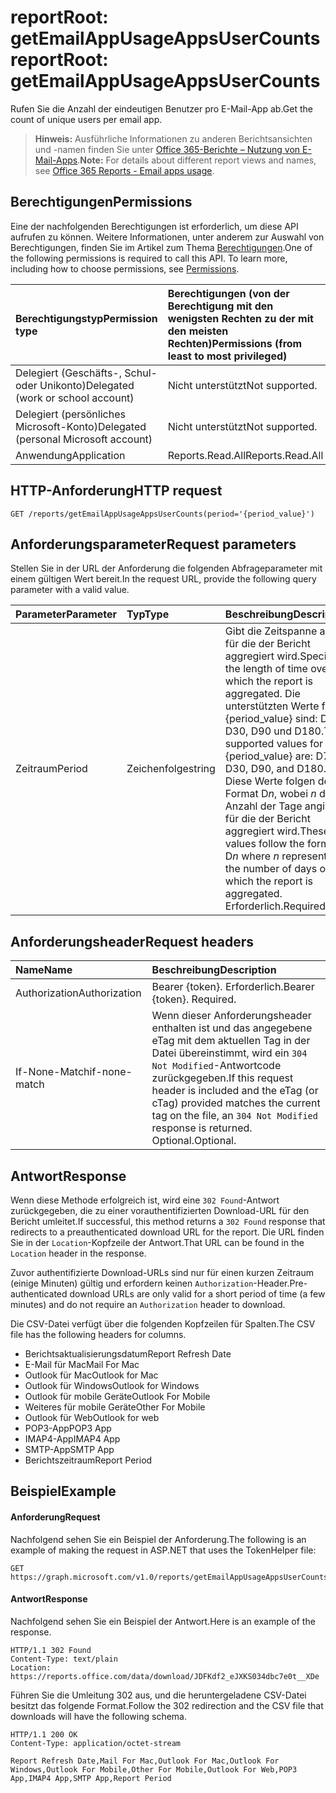 # <a name="reportroot-getemailappusageappsusercounts"></a><span data-ttu-id="5160c-101">reportRoot: getEmailAppUsageAppsUserCounts</span><span class="sxs-lookup"><span data-stu-id="5160c-101">reportRoot: getEmailAppUsageAppsUserCounts</span></span>

<span data-ttu-id="5160c-102">Rufen Sie die Anzahl der eindeutigen Benutzer pro E-Mail-App ab.</span><span class="sxs-lookup"><span data-stu-id="5160c-102">Get the count of unique users per email app.</span></span>

> <span data-ttu-id="5160c-103">**Hinweis:** Ausführliche Informationen zu anderen Berichtsansichten und -namen finden Sie unter [Office 365-Berichte – Nutzung von E-Mail-Apps]((https://support.office.com/client/Email-apps-usage-c2ce12a2-934f-4dd4-ba65-49b02be4703d)).</span><span class="sxs-lookup"><span data-stu-id="5160c-103">**Note:** For details about different report views and names, see [Office 365 Reports - Email apps usage]((https://support.office.com/client/Email-apps-usage-c2ce12a2-934f-4dd4-ba65-49b02be4703d)).</span></span>

## <a name="permissions"></a><span data-ttu-id="5160c-104">Berechtigungen</span><span class="sxs-lookup"><span data-stu-id="5160c-104">Permissions</span></span>

<span data-ttu-id="5160c-p101">Eine der nachfolgenden Berechtigungen ist erforderlich, um diese API aufrufen zu können. Weitere Informationen, unter anderem zur Auswahl von Berechtigungen, finden Sie im Artikel zum Thema [Berechtigungen](../../../concepts/permissions_reference.md).</span><span class="sxs-lookup"><span data-stu-id="5160c-p101">One of the following permissions is required to call this API. To learn more, including how to choose permissions, see [Permissions](../../../concepts/permissions_reference.md).</span></span>

| <span data-ttu-id="5160c-107">Berechtigungstyp</span><span class="sxs-lookup"><span data-stu-id="5160c-107">Permission type</span></span>                        | <span data-ttu-id="5160c-108">Berechtigungen (von der Berechtigung mit den wenigsten Rechten zu der mit den meisten Rechten)</span><span class="sxs-lookup"><span data-stu-id="5160c-108">Permissions (from least to most privileged)</span></span> |
| :------------------------------------- | :--------------------------------------- |
| <span data-ttu-id="5160c-109">Delegiert (Geschäfts-, Schul- oder Unikonto)</span><span class="sxs-lookup"><span data-stu-id="5160c-109">Delegated (work or school account)</span></span>     | <span data-ttu-id="5160c-110">Nicht unterstützt</span><span class="sxs-lookup"><span data-stu-id="5160c-110">Not supported.</span></span>                           |
| <span data-ttu-id="5160c-111">Delegiert (persönliches Microsoft-Konto)</span><span class="sxs-lookup"><span data-stu-id="5160c-111">Delegated (personal Microsoft account)</span></span> | <span data-ttu-id="5160c-112">Nicht unterstützt</span><span class="sxs-lookup"><span data-stu-id="5160c-112">Not supported.</span></span>                           |
| <span data-ttu-id="5160c-113">Anwendung</span><span class="sxs-lookup"><span data-stu-id="5160c-113">Application</span></span>                            | <span data-ttu-id="5160c-114">Reports.Read.All</span><span class="sxs-lookup"><span data-stu-id="5160c-114">Reports.Read.All</span></span>                         |

## <a name="http-request"></a><span data-ttu-id="5160c-115">HTTP-Anforderung</span><span class="sxs-lookup"><span data-stu-id="5160c-115">HTTP request</span></span>

<!-- { "blockType": "ignored" } --> 

```http
GET /reports/getEmailAppUsageAppsUserCounts(period='{period_value}')
```

## <a name="request-parameters"></a><span data-ttu-id="5160c-116">Anforderungsparameter</span><span class="sxs-lookup"><span data-stu-id="5160c-116">Request parameters</span></span>

<span data-ttu-id="5160c-117">Stellen Sie in der URL der Anforderung die folgenden Abfrageparameter mit einem gültigen Wert bereit.</span><span class="sxs-lookup"><span data-stu-id="5160c-117">In the request URL, provide the following query parameter with a valid value.</span></span>

| <span data-ttu-id="5160c-118">Parameter</span><span class="sxs-lookup"><span data-stu-id="5160c-118">Parameter</span></span> | <span data-ttu-id="5160c-119">Typ</span><span class="sxs-lookup"><span data-stu-id="5160c-119">Type</span></span>   | <span data-ttu-id="5160c-120">Beschreibung</span><span class="sxs-lookup"><span data-stu-id="5160c-120">Description</span></span>                              |
| :-------- | :----- | :--------------------------------------- |
| <span data-ttu-id="5160c-121">Zeitraum</span><span class="sxs-lookup"><span data-stu-id="5160c-121">Period</span></span>    | <span data-ttu-id="5160c-122">Zeichenfolge</span><span class="sxs-lookup"><span data-stu-id="5160c-122">string</span></span> | <span data-ttu-id="5160c-123">Gibt die Zeitspanne an, für die der Bericht aggregiert wird.</span><span class="sxs-lookup"><span data-stu-id="5160c-123">Specifies the length of time over which the report is aggregated.</span></span> <span data-ttu-id="5160c-124">Die unterstützten Werte für {period_value} sind: D7, D30, D90 und D180.</span><span class="sxs-lookup"><span data-stu-id="5160c-124">The supported values for {period_value} are: D7, D30, D90, and D180.</span></span> <span data-ttu-id="5160c-125">Diese Werte folgen dem Format D*n*, wobei *n* die Anzahl der Tage angibt, für die der Bericht aggregiert wird.</span><span class="sxs-lookup"><span data-stu-id="5160c-125">These values follow the format D*n* where *n* represents the number of days over which the report is aggregated.</span></span> <span data-ttu-id="5160c-126">Erforderlich.</span><span class="sxs-lookup"><span data-stu-id="5160c-126">Required.</span></span> |

## <a name="request-headers"></a><span data-ttu-id="5160c-127">Anforderungsheader</span><span class="sxs-lookup"><span data-stu-id="5160c-127">Request headers</span></span>

| <span data-ttu-id="5160c-128">Name</span><span class="sxs-lookup"><span data-stu-id="5160c-128">Name</span></span>          | <span data-ttu-id="5160c-129">Beschreibung</span><span class="sxs-lookup"><span data-stu-id="5160c-129">Description</span></span>                              |
| :------------ | :--------------------------------------- |
| <span data-ttu-id="5160c-130">Authorization</span><span class="sxs-lookup"><span data-stu-id="5160c-130">Authorization</span></span> | <span data-ttu-id="5160c-p103">Bearer {token}. Erforderlich.</span><span class="sxs-lookup"><span data-stu-id="5160c-p103">Bearer {token}. Required.</span></span>                |
| <span data-ttu-id="5160c-133">If-None-Match</span><span class="sxs-lookup"><span data-stu-id="5160c-133">if-none-match</span></span> | <span data-ttu-id="5160c-134">Wenn dieser Anforderungsheader enthalten ist und das angegebene eTag mit dem aktuellen Tag in der Datei übereinstimmt, wird ein `304 Not Modified`-Antwortcode zurückgegeben.</span><span class="sxs-lookup"><span data-stu-id="5160c-134">If this request header is included and the eTag (or cTag) provided matches the current tag on the file, an `304 Not Modified` response is returned.</span></span> <span data-ttu-id="5160c-135">Optional.</span><span class="sxs-lookup"><span data-stu-id="5160c-135">Optional.</span></span> |

## <a name="response"></a><span data-ttu-id="5160c-136">Antwort</span><span class="sxs-lookup"><span data-stu-id="5160c-136">Response</span></span>

<span data-ttu-id="5160c-137">Wenn diese Methode erfolgreich ist, wird eine `302 Found`-Antwort zurückgegeben, die zu einer vorauthentifizierten Download-URL für den Bericht umleitet.</span><span class="sxs-lookup"><span data-stu-id="5160c-137">If successful, this method returns a `302 Found` response that redirects to a preauthenticated download URL for the report.</span></span> <span data-ttu-id="5160c-138">Die URL finden Sie in der `Location`-Kopfzeile der Antwort.</span><span class="sxs-lookup"><span data-stu-id="5160c-138">That URL can be found in the `Location` header in the response.</span></span>

<span data-ttu-id="5160c-139">Zuvor authentifizierte Download-URLs sind nur für einen kurzen Zeitraum (einige Minuten) gültig und erfordern keinen `Authorization`-Header.</span><span class="sxs-lookup"><span data-stu-id="5160c-139">Pre-authenticated download URLs are only valid for a short period of time (a few minutes) and do not require an `Authorization` header to download.</span></span>

<span data-ttu-id="5160c-140">Die CSV-Datei verfügt über die folgenden Kopfzeilen für Spalten.</span><span class="sxs-lookup"><span data-stu-id="5160c-140">The CSV file has the following headers for columns.</span></span>

- <span data-ttu-id="5160c-141">Berichtsaktualisierungsdatum</span><span class="sxs-lookup"><span data-stu-id="5160c-141">Report Refresh Date</span></span>
- <span data-ttu-id="5160c-142">E-Mail für Mac</span><span class="sxs-lookup"><span data-stu-id="5160c-142">Mail For Mac</span></span>
- <span data-ttu-id="5160c-143">Outlook für Mac</span><span class="sxs-lookup"><span data-stu-id="5160c-143">Outlook for Mac</span></span>
- <span data-ttu-id="5160c-144">Outlook für Windows</span><span class="sxs-lookup"><span data-stu-id="5160c-144">Outlook for Windows</span></span>
- <span data-ttu-id="5160c-145">Outlook für mobile Geräte</span><span class="sxs-lookup"><span data-stu-id="5160c-145">Outlook For Mobile</span></span>
- <span data-ttu-id="5160c-146">Weiteres für mobile Geräte</span><span class="sxs-lookup"><span data-stu-id="5160c-146">Other For Mobile</span></span>
- <span data-ttu-id="5160c-147">Outlook für Web</span><span class="sxs-lookup"><span data-stu-id="5160c-147">Outlook for web</span></span>
- <span data-ttu-id="5160c-148">POP3-App</span><span class="sxs-lookup"><span data-stu-id="5160c-148">POP3 App</span></span>
- <span data-ttu-id="5160c-149">IMAP4-App</span><span class="sxs-lookup"><span data-stu-id="5160c-149">IMAP4 App</span></span>
- <span data-ttu-id="5160c-150">SMTP-App</span><span class="sxs-lookup"><span data-stu-id="5160c-150">SMTP App</span></span>
- <span data-ttu-id="5160c-151">Berichtszeitraum</span><span class="sxs-lookup"><span data-stu-id="5160c-151">Report Period</span></span>

## <a name="example"></a><span data-ttu-id="5160c-152">Beispiel</span><span class="sxs-lookup"><span data-stu-id="5160c-152">Example</span></span>

#### <a name="request"></a><span data-ttu-id="5160c-153">Anforderung</span><span class="sxs-lookup"><span data-stu-id="5160c-153">Request</span></span>

<span data-ttu-id="5160c-154">Nachfolgend sehen Sie ein Beispiel der Anforderung.</span><span class="sxs-lookup"><span data-stu-id="5160c-154">The following is an example of making the request in ASP.NET that uses the TokenHelper file:</span></span>

<!-- {
  "blockType": "request",
  "name": "reportroot_getemailappusageappsusercounts"
}-->

```http
GET https://graph.microsoft.com/v1.0/reports/getEmailAppUsageAppsUserCounts(period='D7')
```

#### <a name="response"></a><span data-ttu-id="5160c-155">Antwort</span><span class="sxs-lookup"><span data-stu-id="5160c-155">Response</span></span>

<span data-ttu-id="5160c-156">Nachfolgend sehen Sie ein Beispiel der Antwort.</span><span class="sxs-lookup"><span data-stu-id="5160c-156">Here is an example of the response.</span></span>

<!-- { "blockType": "ignored" } --> 

```http
HTTP/1.1 302 Found
Content-Type: text/plain
Location: https://reports.office.com/data/download/JDFKdf2_eJXKS034dbc7e0t__XDe
```

<span data-ttu-id="5160c-157">Führen Sie die Umleitung 302 aus, und die heruntergeladene CSV-Datei besitzt das folgende Format.</span><span class="sxs-lookup"><span data-stu-id="5160c-157">Follow the 302 redirection and the CSV file that downloads will have the following schema.</span></span>

<!-- {
  "blockType": "response",
  "truncated": true,
  "@odata.type": "stream"
} -->

```http
HTTP/1.1 200 OK
Content-Type: application/octet-stream

Report Refresh Date,Mail For Mac,Outlook For Mac,Outlook For Windows,Outlook For Mobile,Other For Mobile,Outlook For Web,POP3 App,IMAP4 App,SMTP App,Report Period
```
